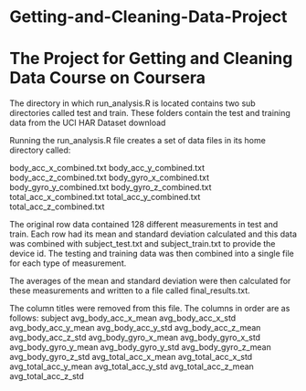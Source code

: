 # Getting-and-Cleaning-Data-Project
# The Project for Getting and Cleaning Data Course on Coursera

The directory in which run_analysis.R is located contains two
sub directories called test and train.  These folders contain the
test and training data from the UCI HAR Dataset download

Running the run_analysis.R file creates a set of data files in its home directory called:

body_acc_x_combined.txt
body_acc_y_combined.txt
body_acc_z_combined.txt
body_gyro_x_combined.txt
body_gyro_y_combined.txt
body_gyro_z_combined.txt
total_acc_x_combined.txt
total_acc_y_combined.txt
total_acc_z_combined.txt

The original row data contained 128 different measurements in test and train.  Each row had its mean and standard deviation calculated
and this data was combined with subject_test.txt and subject_train.txt to provide the device id.  The testing and training data was then combined into a single file for each type of measurement.

The averages of the mean and standard deviation were then calculated for these measurements and written to a file called final_results.txt.

The column titles were removed from this file.
The columns in order are as follows:
subject
avg_body_acc_x_mean
avg_body_acc_x_std
avg_body_acc_y_mean
avg_body_acc_y_std
avg_body_acc_z_mean
avg_body_acc_z_std
avg_body_gyro_x_mean
avg_body_gyro_x_std
avg_body_gyro_y_mean
avg_body_gyro_y_std
avg_body_gyro_z_mean
avg_body_gyro_z_std
avg_total_acc_x_mean
avg_total_acc_x_std
avg_total_acc_y_mean
avg_total_acc_y_std
avg_total_acc_z_mean
avg_total_acc_z_std






